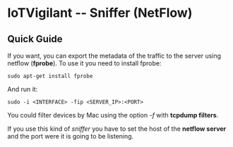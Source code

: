 # IoTVigilant -- Sniffer (NetFlow)

## Quick Guide

If you want, you can export the metadata of the traffic to the server using netflow (**fprobe**).
To use it you need to install fprobe:

`sudo apt-get install fprobe`

And run it:

`sudo -i <INTERFACE> -fip <SERVER_IP>:<PORT>`

You could filter devices by Mac using the option *-f* with **tcpdump filters**.

If you use this kind of *sniffer* you have to set the host of the **netflow server** and the port were it is going to be listening.
